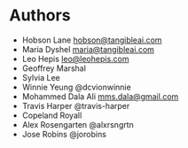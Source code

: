 # Authors

* Hobson Lane <hobson@tangibleai.com>
* Maria Dyshel <maria@tangibleai.com>
* Leo Hepis <leo@leohepis.com>
* Geoffrey Marshal
* Sylvia Lee
* Winnie Yeung @dcvionwinnie
* Mohammed Dala Ali <mms.dala@gmail.com>
* Travis Harper @travis-harper
* Copeland Royall
* Alex Rosengarten @alxrsngrtn
* Jose Robins @jorobins

